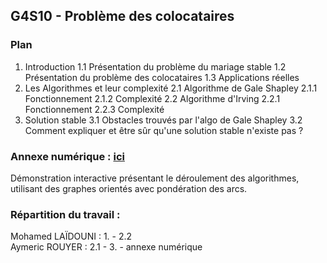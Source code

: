 ## G4S10 - Problème des colocataires

### Plan

1. Introduction
   1.1 Présentation du problème du mariage stable
   1.2 Présentation du problème des colocataires
   1.3 Applications réelles
2. Les Algorithmes et leur complexité
   2.1 Algorithme de Gale Shapley
   2.1.1 Fonctionnement
   2.1.2 Complexité
   2.2 Algorithme d'Irving
   2.2.1 Fonctionnement
   2.2.3 Complexité
3. Solution stable
   3.1 Obstacles trouvés par l'algo de Gale Shapley
   3.2 Comment expliquer et être sûr qu'une solution stable n'existe pas ?

### Annexe numérique : [ici](https://docs.google.com/presentation/d/12gVfTqXWskSEo31JIrgMDtM8NyO91mQGmD2sAJUlm2U/edit?usp=sharing)

Démonstration interactive présentant le déroulement des algorithmes,
utilisant des graphes orientés avec pondération des arcs.

### Répartition du travail :

Mohamed LAÏDOUNI : 1. - 2.2\
Aymeric ROUYER : 2.1 - 3. - annexe numérique
